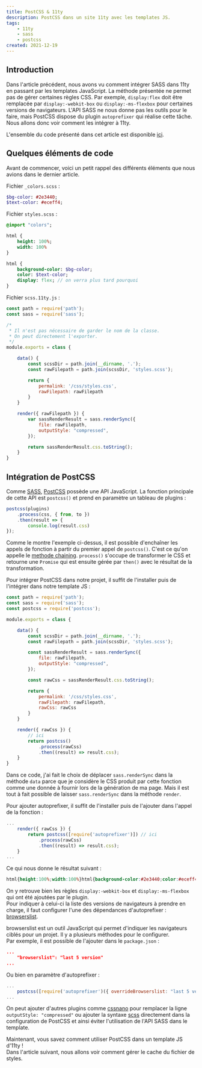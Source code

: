 ```yaml
---
title: PostCSS & 11ty
description: PostCSS dans un site 11ty avec les templates JS.
tags:
    - 11ty
    - sass
    - postcss
created: 2021-12-19
---
```


## Introduction

Dans l'article précédent, nous avons vu comment intégrer SASS dans 11ty en passant par les templates JavaScript. La méthode présentée ne permet pas de gérer certaines règles CSS. Par exemple, `display:flex` doit être remplacée par `display:-webkit-box` ou `display:-ms-flexbox` pour certaines versions de navigateurs. L'API SASS ne nous donne pas les outils pour le faire, mais PostCSS dispose du plugin `autoprefixer` qui réalise cette tâche.
Nous allons donc voir comment les intégrer à 11ty.  

L'ensemble du code présenté dans cet article est disponible [ici](https://gitlab.com/hex46/postcss-sass-eleventy).

## Quelques éléments de code

Avant de commencer, voici un petit rappel des différents éléments que nous avions dans le dernier article.  

Fichier `_colors.scss` :
```sass
$bg-color: #2e3440;
$text-color: #eceff4;
```

Fichier `styles.scss` :
```sass
@import "colors";

html {
    height: 100%;
    width: 100%
}

html {
    background-color: $bg-color;
    color: $text-color;
    display: flex; // on verra plus tard pourquoi
}
```

Fichier `scss.11ty.js` :
```js
const path = require('path');
const sass = require('sass');

/*
 * Il n'est pas nécessaire de garder le nom de la classe.
 * On peut directement l'exporter.
 */
module.exports = class {

    data() {
        const scssDir = path.join(__dirname, '.');
        const rawFilepath = path.join(scssDir, 'styles.scss');

        return {
            permalink: '/css/styles.css',
            rawFilepath: rawFilepath
        }
    }

    render({ rawFilepath }) {
        var sassRenderResult = sass.renderSync({
            file: rawFilepath,
            outputStyle: "compressed",
        });

        return sassRenderResult.css.toString();
    }
}
```

## Intégration de PostCSS

Comme [SASS](https://sass-lang.com/documentation/js-api), [PostCSS](https://postcss.org/api/) possède une API JavaScript. 
La fonction principale de cette API est `postcss()` et prend en paramètre un tableau de plugins :

```js
postcss(plugins)
    .process(css, { from, to })
    .then(result => {
        console.log(result.css)
});
```

Comme le montre l'exemple ci-dessus, il est possible d'enchaîner les appels de fonction à partir du premier appel de `postcss()`. C'est ce qu'on appelle le [methode chaining](https://en.wikipedia.org/wiki/Method_chaining). `process()` s'occupe de transformer le CSS et retourne une `Promise` qui est ensuite gérée par `then()` avec le résultat de la transformation.

Pour intégrer PostCSS dans notre projet, il suffit de l'installer puis de l'intégrer dans notre template JS :

```js
const path = require('path');
const sass = require('sass');
const postcss = require('postcss');

module.exports = class {

    data() {
        const scssDir = path.join(__dirname, '.');
        const rawFilepath = path.join(scssDir, 'styles.scss');

        const sassRenderResult = sass.renderSync({
            file: rawFilepath,
            outputStyle: "compressed",
        });

        const rawCss = sassRenderResult.css.toString();

        return {
            permalink: '/css/styles.css',
            rawFilepath: rawFilepath,
            rawCss: rawCss
        }
    }

    render({ rawCss }) {
        // ici
        return postcss()
            .process(rawCss)
            .then((result) => result.css);
    }
}
```

Dans ce code, j'ai fait le choix de déplacer `sass.renderSync` dans la méthode `data` parce que je considère le CSS produit par cette fonction comme une donnée à fournir lors de la génération de ma page. Mais il est tout à fait possible de laisser `sass.renderSync` dans la méthode `render`.  

Pour ajouter autoprefixer, il suffit de l'installer puis de l'ajouter dans l'appel de la fonction :

```js
...
    render({ rawCss }) {
        return postcss([require('autoprefixer')]) // ici
            .process(rawCss)
            .then((result) => result.css);
    }
...
```

Ce qui nous donne le résultat suivant :

```css
html{height:100%;width:100%}html{background-color:#2e3440;color:#eceff4;display:-webkit-box;display:-ms-flexbox;display:flex}
```

On y retrouve bien les règles `display:-webkit-box` et `display:-ms-flexbox` qui ont été ajoutées par le plugin.  
Pour indiquer à celui-ci la liste des versions de navigateurs à prendre en charge, il faut configurer l'une des dépendances d'autoprefixer : [browserslist](https://github.com/browserslist/browserslist#queries).  

browserslist est un outil JavaScript qui permet d'indiquer les navigateurs ciblés pour un projet. Il y a plusieurs méthodes pour le configurer.  
Par exemple, il est possible de l'ajouter dans le `package.json` :

```json
...
    "browserslist": "last 5 version"
...
```

Ou bien en paramètre d'autoprefixer :

```js
...
    postcss([require('autoprefixer')({ overrideBrowserslist: "last 5 version" })])
...
```

On peut ajouter d'autres plugins comme [cssnano](https://cssnano.co/docs/introduction#what-is-cssnano) pour remplacer la ligne `outputStyle: "compressed"`  ou ajouter la syntaxe [scss](https://github.com/postcss/postcss-scss) directement dans la configuration de PostCSS et ainsi éviter l'utilisation de l'API SASS dans le template.  

Maintenant, vous savez comment utiliser PostCSS dans un template JS d'11ty !  
Dans l'article suivant, nous allons voir comment gérer le cache du fichier de styles.